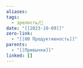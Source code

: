 ```yaml
---
aliases: 
tags:
  - зрелость/🌱
date: "[[2023-10-09]]"
zero-link:
  - "[[00 Продуктивность]]"
parents:
  - "[[Привычки]]"
linked: []
---
```

